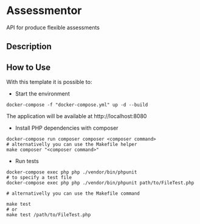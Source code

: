 # Assessmentor

API for produce flexible assessments

## Description

## How to Use

With this template it is possible to:

- Start the environment
```console
docker-compose -f "docker-compose.yml" up -d --build
```
The application will be available at http://localhost:8080

  
- Install PHP dependencies with composer
```console
docker-compose run composer composer <composer command>
# alternativelly you can use the Makefile helper
make composer "<composer command>"
```

- Run tests
```console
docker-compose exec php php ./vendor/bin/phpunit
# to specify a test file
docker-compose exec php php ./vendor/bin/phpunit path/to/FileTest.php

# alternativelly you can use the Makefile command

make test
# or
make test /path/to/FileTest.php
```